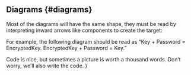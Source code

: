 ## Diagrams {#diagrams}

Most of the diagrams will have the same shape, they must be read by interpreting inward arrows like components to create the target:

For example, the following diagram should be read as “Key + Password = EncryptedKey. EncryptedKey + Password = Key.”

Code is nice, but sometimes a picture is worth a thousand words. Don’t worry, we’ll also write the code. )